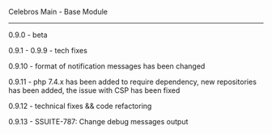 Celebros Main - Base Module

-------------------------------

0.9.0 - beta

0.9.1 - 0.9.9 - tech fixes

0.9.10 - format of notification messages has been changed

0.9.11 - php 7.4.x has been added to require dependency, new repositories has been added, the issue with CSP has been fixed

0.9.12 - technical fixes && code refactoring

0.9.13 - SSUITE-787: Change debug messages output
